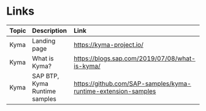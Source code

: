 # Links

| Topic       | Description     | Link  |
|:------------|:----------------|:------|
|Kyma         |Landing page     |https://kyma-project.io/|
|Kyma         |What is Kyma?    |https://blogs.sap.com/2019/07/08/what-is-kyma/|
|Kyma         |SAP BTP, Kyma Runtime samples| https://github.com/SAP-samples/kyma-runtime-extension-samples | 